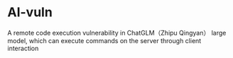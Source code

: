 # AI-vuln
A remote code execution vulnerability in ChatGLM（Zhipu Qingyan） large model, which can execute commands on the server through client interaction
